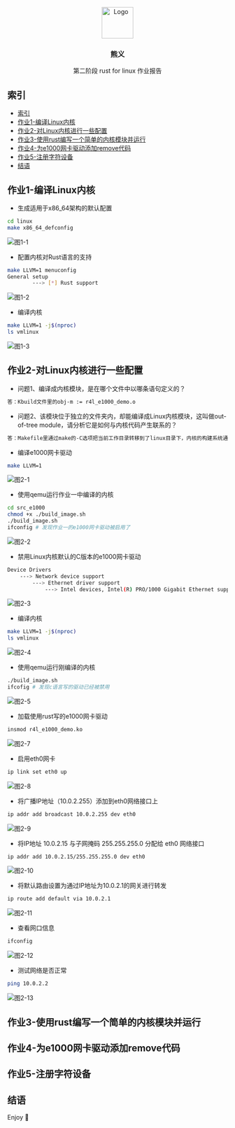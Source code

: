 <p align="center">
  <a href="https://example.com/">
    <img src=".imgs/head.png" alt="Logo" width=72 height=72>
  </a>

  <h3 align="center">熊义</h3>

  <p align="center">
    第二阶段 rust for linux 作业报告
    <br>
</p>


## 索引

- [索引](#索引)
- [作业1-编译Linux内核](#作业1-编译linux内核)
- [作业2-对Linux内核进行一些配置](#作业2-对linux内核进行一些配置)
- [作业3-使用rust编写一个简单的内核模块并运行](#作业3-使用rust编写一个简单的内核模块并运行)
- [作业4-为e1000网卡驱动添加remove代码](#作业4-为e1000网卡驱动添加remove代码)
- [作业5-注册字符设备](#作业5-注册字符设备)
- [结语](#结语)


## 作业1-编译Linux内核

- 生成适用于x86_64架构的默认配置

```bash
cd linux
make x86_64_defconfig
```
![图1-1](.imgs/task1/1.png "生成适用于x86_64架构的默认配置")
- 配置内核对Rust语言的支持

```bash
make LLVM=1 menuconfig
General setup
        ---> [*] Rust support
```
![图1-2](.imgs/task1/2.png "配置内核对Rust语言的支持")

- 编译内核

```bash
make LLVM=1 -j$(nproc)
ls vmlinux
```
![图1-3](.imgs/task1/3.png "编译内核")

## 作业2-对Linux内核进行一些配置
+ 问题1、编译成内核模块，是在哪个文件中以哪条语句定义的？

```bash
答：Kbuild文件里的obj-m := r4l_e1000_demo.o
```
+ 问题2、该模块位于独立的文件夹内，却能编译成Linux内核模块，这叫做out-of-tree module，请分析它是如何与内核代码产生联系的？

```bash
答：Makefile里通过make的-C选项把当前工作目录转移到了linux目录下，内核的构建系统通过M=$$PWD 来定位独立模块的源代码，从而实现驱动的编译
```

- 编译e1000网卡驱动

```bash
make LLVM=1
```
![图2-1](.imgs/task2/1.png "编译e1000网卡驱动")

- 使用qemu运行作业一中编译的内核

```bash
cd src_e1000
chmod +x ./build_image.sh
./build_image.sh
ifconfig # 发现作业一的e1000网卡驱动被启用了
```
![图2-2](.imgs/task2/2.png "使用qemu运行作业一中编译的内核")

- 禁用Linux内核默认的C版本的e1000网卡驱动

```bash
Device Drivers 
    ---> Network device support
        ---> Ethernet driver support
            ---> Intel devices, Intel(R) PRO/1000 Gigabit Ethernet support
```
![图2-3](.imgs/task2/3.png "禁用Linux内核默认的C版本的e1000网卡驱动")


- 编译内核

```bash
make LLVM=1 -j$(nproc)
ls vmlinux
```
![图2-4](.imgs/task2/4.png "编译内核")

- 使用qemu运行刚编译的内核

```bash
./build_image.sh
ifcofig # 发现c语言写的驱动已经被禁用
```
![图2-5](.imgs/task2/5.png "使用qemu运行刚编译的内核")


- 加载使用rust写的e1000网卡驱动

```bash
insmod r4l_e1000_demo.ko
```
![图2-7](.imgs/task2/7.png "加载使用rust写的e1000网卡驱动")

- 启用eth0网卡

```bash
ip link set eth0 up
```
![图2-8](.imgs/task2/8.png "启用eth0网卡")

- 将广播IP地址（10.0.2.255）添加到eth0网络接口上

```bash
ip addr add broadcast 10.0.2.255 dev eth0
```
![图2-9](.imgs/task2/9.png "将广播IP地址（10.0.2.255）添加到eth0网络接口上")

- 将IP地址 10.0.2.15 与子网掩码 255.255.255.0 分配给 eth0 网络接口

```bash
ip addr add 10.0.2.15/255.255.255.0 dev eth0
```
![图2-10](.imgs/task2/10.png "将IP地址 10.0.2.15 与子网掩码 255.255.255.0 分配给 eth0 网络接口")

- 将默认路由设置为通过IP地址为10.0.2.1的网关进行转发

```bash
ip route add default via 10.0.2.1
```
![图2-11](.imgs/task2/11.png "将默认路由设置为通过IP地址为10.0.2.1的网关进行转发")

- 查看网口信息

```bash
ifconfig
```
![图2-12](.imgs/task2/12.png "查看网卡情况")

- 测试网络是否正常

```bash
ping 10.0.2.2
```
![图2-13](.imgs/task2/13.png "测试网络是否正常")

## 作业3-使用rust编写一个简单的内核模块并运行


## 作业4-为e1000网卡驱动添加remove代码


## 作业5-注册字符设备


## 结语
Enjoy :metal: